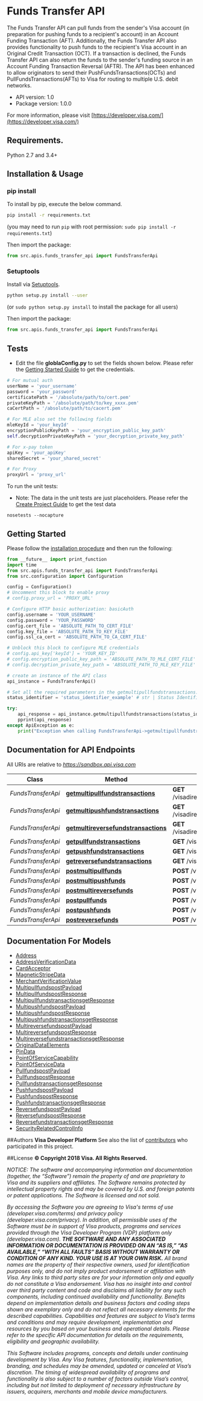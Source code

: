 # Funds Transfer API
The Funds Transfer API can pull funds from the sender&apos;s Visa account (in preparation for pushing funds to a recipient&apos;s account) in an Account Funding Transaction (AFT).  Additionally, the Funds Transfer API also provides functionality to push funds to the recipient&apos;s Visa account in an Original Credit Transaction (OCT).  If a transaction is declined, the Funds Transfer API can also return the funds to the sender&apos;s funding source in an Account Funding Transaction Reversal (AFTR). The API has been enhanced to allow originators to send their PushFundsTransactions(OCTs) and PullFundsTransactions(AFTs) to Visa for routing to multiple U.S. debit networks.

- API version: 1.0
- Package version: 1.0.0

For more information, please visit [https://developer.visa.com/](https://developer.visa.com/)

## Requirements.

Python 2.7 and 3.4+

## Installation & Usage
### pip install

To install by pip, execute the below command.

```sh
pip install -r requirements.txt
```
(you may need to run `pip` with root permission: `sudo pip install -r requirements.txt`)

Then import the package:
```python
from src.apis.funds_transfer_api import FundsTransferApi
```

### Setuptools

Install via [Setuptools](http://pypi.python.org/pypi/setuptools).

```sh
python setup.py install --user
```
(or `sudo python setup.py install` to install the package for all users)

Then import the package:
```python
from src.apis.funds_transfer_api import FundsTransferApi
```
## Tests
- Edit the file **globlaConfig.py** to set the fields shown below. Please refer the [Getting Started Guide](https://developer.visa.com/vdpguide#get-started-overview) to get the credentials.

```python
# For mutual auth
userName = 'your_username'
password = 'your_password'
certificatePath = '/absolute/path/to/cert.pem'
privateKeyPath = '/absolute/path/to/key_xxxx.pem'
caCertPath = '/absolute/path/to/cacert.pem'

# For MLE also set the following fields
mleKeyId = 'your_keyId'
encryptionPublicKeyPath = 'your_encryption_public_key_path'
self.decryptionPrivateKeyPath = 'your_decryption_private_key_path'

# For x-pay token
apiKey = 'your_apiKey'
sharedSecret = 'your_shared_secret'

# For Proxy
proxyUrl = 'proxy_url'

```
To run the unit tests:
- Note: The data in the unit tests are just placeholders. Please refer the [Create Project Guide](https://developer.visa.com/pages/working-with-visa-apis/create-project) to get the test data
```
nosetests --nocapture
```

## Getting Started

Please follow the [installation procedure](#installation--usage) and then run the following:

```python
from __future__ import print_function
import time
from src.apis.funds_transfer_api import FundsTransferApi
from src.configuration import Configuration

config = Configuration()
# Uncomment this block to enable proxy
# config.proxy_url = 'PROXY_URL'

# Configure HTTP basic authorization: basicAuth
config.username = 'YOUR_USERNAME'
config.password = 'YOUR_PASSWORD'
config.cert_file = 'ABSOLUTE_PATH_TO_CERT_FILE'
config.key_file = 'ABSOLUTE_PATH_TO_KEY_FILE'
config.ssl_ca_cert = 'ABSOLUTE_PATH_TO_CA_CERT_FILE'

# Unblock this block to configure MLE credentials
# config.api_key['keyId'] = 'YOUR_KEY_ID'
# config.encryption_public_key_path = 'ABSOLUTE_PATH_TO_MLE_CERT_FILE'
# config.decryption_private_key_path = 'ABSOLUTE_PATH_TO_MLE_KEY_FILE'

# create an instance of the API class
api_instance = FundsTransferApi()

# Set all the required parameters in the getmultipullfundstransactions. Look at the documentation for further clarification.
status_identifier = 'status_identifier_example' # str | Status Identifier

try:
    api_response = api_instance.getmultipullfundstransactions(status_identifier)
    pprint(api_response)
except ApiException as e:
    print("Exception when calling FundsTransferApi->getmultipullfundstransactions: %s\n" % e)
```

## Documentation for API Endpoints

All URIs are relative to *https://sandbox.api.visa.com*

Class | Method | HTTP request | Description
------------ | ------------- | ------------- | -------------
*FundsTransferApi* | [**getmultipullfundstransactions**](docs/FundsTransferApi.md#getmultipullfundstransactions) | **GET** /visadirect/fundstransfer/v1/multipullfundstransactions/{statusIdentifier} | 
*FundsTransferApi* | [**getmultipushfundstransactions**](docs/FundsTransferApi.md#getmultipushfundstransactions) | **GET** /visadirect/fundstransfer/v1/multipushfundstransactions/{statusIdentifier} | 
*FundsTransferApi* | [**getmultireversefundstransactions**](docs/FundsTransferApi.md#getmultireversefundstransactions) | **GET** /visadirect/fundstransfer/v1/multireversefundstransactions/{statusIdentifier} | 
*FundsTransferApi* | [**getpullfundstransactions**](docs/FundsTransferApi.md#getpullfundstransactions) | **GET** /visadirect/fundstransfer/v1/pullfundstransactions/{statusIdentifier} | 
*FundsTransferApi* | [**getpushfundstransactions**](docs/FundsTransferApi.md#getpushfundstransactions) | **GET** /visadirect/fundstransfer/v1/pushfundstransactions/{statusIdentifier} | 
*FundsTransferApi* | [**getreversefundstransactions**](docs/FundsTransferApi.md#getreversefundstransactions) | **GET** /visadirect/fundstransfer/v1/reversefundstransactions/{statusIdentifier} | 
*FundsTransferApi* | [**postmultipullfunds**](docs/FundsTransferApi.md#postmultipullfunds) | **POST** /visadirect/fundstransfer/v1/multipullfundstransactions | 
*FundsTransferApi* | [**postmultipushfunds**](docs/FundsTransferApi.md#postmultipushfunds) | **POST** /visadirect/fundstransfer/v1/multipushfundstransactions | 
*FundsTransferApi* | [**postmultireversefunds**](docs/FundsTransferApi.md#postmultireversefunds) | **POST** /visadirect/fundstransfer/v1/multireversefundstransactions | 
*FundsTransferApi* | [**postpullfunds**](docs/FundsTransferApi.md#postpullfunds) | **POST** /visadirect/fundstransfer/v1/pullfundstransactions | 
*FundsTransferApi* | [**postpushfunds**](docs/FundsTransferApi.md#postpushfunds) | **POST** /visadirect/fundstransfer/v1/pushfundstransactions | 
*FundsTransferApi* | [**postreversefunds**](docs/FundsTransferApi.md#postreversefunds) | **POST** /visadirect/fundstransfer/v1/reversefundstransactions | 


## Documentation For Models

 - [Address](docs/Address.md)
 - [AddressVerificationData](docs/AddressVerificationData.md)
 - [CardAcceptor](docs/CardAcceptor.md)
 - [MagneticStripeData](docs/MagneticStripeData.md)
 - [MerchantVerificationValue](docs/MerchantVerificationValue.md)
 - [MultipullfundspostPayload](docs/MultipullfundspostPayload.md)
 - [MultipullfundspostResponse](docs/MultipullfundspostResponse.md)
 - [MultipullfundstransactionsgetResponse](docs/MultipullfundstransactionsgetResponse.md)
 - [MultipushfundspostPayload](docs/MultipushfundspostPayload.md)
 - [MultipushfundspostResponse](docs/MultipushfundspostResponse.md)
 - [MultipushfundstransactionsgetResponse](docs/MultipushfundstransactionsgetResponse.md)
 - [MultireversefundspostPayload](docs/MultireversefundspostPayload.md)
 - [MultireversefundspostResponse](docs/MultireversefundspostResponse.md)
 - [MultireversefundstransactionsgetResponse](docs/MultireversefundstransactionsgetResponse.md)
 - [OriginalDataElements](docs/OriginalDataElements.md)
 - [PinData](docs/PinData.md)
 - [PointOfServiceCapability](docs/PointOfServiceCapability.md)
 - [PointOfServiceData](docs/PointOfServiceData.md)
 - [PullfundspostPayload](docs/PullfundspostPayload.md)
 - [PullfundspostResponse](docs/PullfundspostResponse.md)
 - [PullfundstransactionsgetResponse](docs/PullfundstransactionsgetResponse.md)
 - [PushfundspostPayload](docs/PushfundspostPayload.md)
 - [PushfundspostResponse](docs/PushfundspostResponse.md)
 - [PushfundstransactionsgetResponse](docs/PushfundstransactionsgetResponse.md)
 - [ReversefundspostPayload](docs/ReversefundspostPayload.md)
 - [ReversefundspostResponse](docs/ReversefundspostResponse.md)
 - [ReversefundstransactionsgetResponse](docs/ReversefundstransactionsgetResponse.md)
 - [SecurityRelatedControlInfo](docs/SecurityRelatedControlInfo.md)



##Authors
**Visa Developer Platform**
See also the list of [contributors](https://github.com/visa/java-sample-code/graphs/contributors) who participated in this project.

##License
**© Copyright 2018 Visa. All Rights Reserved.**

*NOTICE: The software and accompanying information and documentation (together, the “Software”) remain the property of
and are proprietary to Visa and its suppliers and affiliates. The Software remains protected by intellectual property
rights and may be covered by U.S. and foreign patents or patent applications. The Software is licensed and not sold.*

*By accessing the Software you are agreeing to Visa's terms of use (developer.visa.com/terms) and privacy policy (developer.visa.com/privacy).
In addition, all permissible uses of the Software must be in support of Visa products, programs and services provided
through the Visa Developer Program (VDP) platform only (developer.visa.com). **THE SOFTWARE AND ANY ASSOCIATED
INFORMATION OR DOCUMENTATION IS PROVIDED ON AN “AS IS,” “AS AVAILABLE,” “WITH ALL FAULTS” BASIS WITHOUT WARRANTY OR
CONDITION OF ANY KIND. YOUR USE IS AT YOUR OWN RISK.** All brand names are the property of their respective owners, used for identification purposes only, and do not imply
product endorsement or affiliation with Visa. Any links to third party sites are for your information only and equally
do not constitute a Visa endorsement. Visa has no insight into and control over third party content and code and disclaims
all liability for any such components, including continued availability and functionality. Benefits depend on implementation
details and business factors and coding steps shown are exemplary only and do not reflect all necessary elements for the
described capabilities. Capabilities and features are subject to Visa’s terms and conditions and may require development,
implementation and resources by you based on your business and operational details. Please refer to the specific
API documentation for details on the requirements, eligibility and geographic availability.*

*This Software includes programs, concepts and details under continuing development by Visa. Any Visa features,
functionality, implementation, branding, and schedules may be amended, updated or canceled at Visa’s discretion.
The timing of widespread availability of programs and functionality is also subject to a number of factors outside Visa’s control,
including but not limited to deployment of necessary infrastructure by issuers, acquirers, merchants and mobile device manufacturers.*